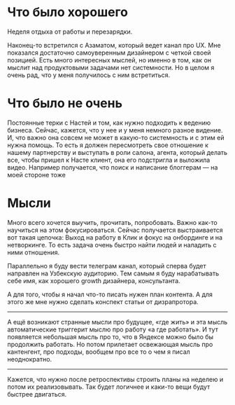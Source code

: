 
# Что было хорошего
Неделя отдыха от работы и перезарядки. 

Наконец-то встретился с Азаматом, который ведет канал про UX. Мне показался достаточно самоуверенным дизайнером с четкой своей позицией. Есть много интересных мыслей, но именно в том, как он мыслит над продуктовыми задачами нет системности. Но в целом я очень рад, что у меня получилось с ним встретиться. 


# Что было не очень
Постоянные терки с Настей и том, как нужно подходить к ведению бизнеса. Сейчас, кажется, что у нее и у меня немного разное видение. И, что важно она совсем не может в какую-то системность и с этим ей нужна помощь. То есть я должен пересмотреть свое отношение к нашему партнерству и выступать в роли салона, агента, который делать все, чтобы пришел к Насте клиент, она его подстригла и выложила видео. 
Например получается, что поиск и написание блоггерам — на моей стороне тоже 

# Мысли
Много всего хочется выучить, прочитать, попробовать. Важно как-то научиться на этом фокусироваться. Сейчас получается выстраивается вот такая цепочка:
Выход на работу в Клик и фокус на онбординге и на нетворкинге. То есть задача очень быстро найти людей и наладить с ними отношения. 

Параллельно я буду вести телеграм канал, который сперва будет направлен на Узбекскую аудиторию. Тем самым я буду нарабатывать себе имя, как хорошего growth дизайнера, консультанта. 

А для того, чтобы я начал что-то писать нужен план контента. А для этого же мне нужно сделать конспект статьи от дизрапротора. 

---

А ещё возникают странные мысли про будущее, «где жить» и эта мысль автоматические триггерит мыслю про работу «а где работать». И тут появляется небольшая мысль про то, что в Яндексе можно было бы продолжить работать. Но потом прилетает освежающая мысль про кантенгент, про подходы, вообщем про все то о чем я писал неоднократно. 

---

Кажется, что нужно после ретроспективы строить планы на неделею и потом их реализовывать. Так будет логичнее и каки-то вещи будут быстрее двигаться. 